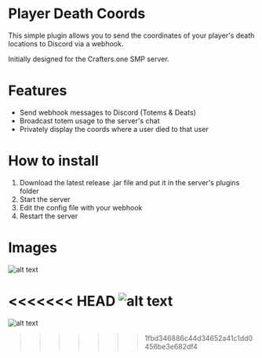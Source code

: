 # Player Death Coords
 This simple plugin allows you to send the coordinates of your player's death locations to Discord via a webhook.

Initially designed for the Crafters.one SMP server.

# Features
- Send webhook messages to Discord (Totems & Deats)
 - Broadcast totem usage to the server's chat
 - Privately display the coords where a user died to that user

# How to install
1. Download the latest release .jar file and put it in the server's plugins folder
2. Start the server
3. Edit the config file with your webhook
4. Restart the server

# Images

![alt text](https://i.imgur.com/3fs2HNh.png)

<<<<<<< HEAD
![alt text](https://i.imgur.com/gvaF42Z.png)
=======
![alt text](https://i.imgur.com/gvaF42Z.png)
>>>>>>> 1fbd346886c44d34652a41c1dd0456be3e682df4
